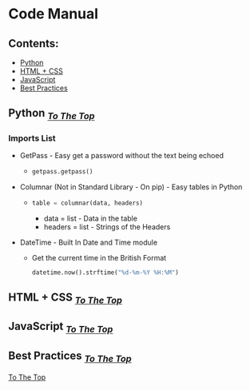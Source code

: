 # Code Manual

## Contents:

- [Python](#Python)
- [HTML + CSS](#HTML-+-CSS) 
- [JavaScript](#JavaScript)
- [Best Practices](#Best-Practices)

## Python <sub> [*To The Top*](#Code-Manual) </sub>

### Imports List

- GetPass - Easy get a password without the text being echoed 

  - ```python
    getpass.getpass()
    ```

- Columnar (Not in Standard Library - On pip) - Easy tables in Python

  - ```py
    table = columnar(data, headers)
    ```

    - data = list - Data in the table 
    - headers = list - Strings of the Headers

- DateTime - Built In Date and Time module

  - Get the current time in the British Format

    ```python
    datetime.now().strftime("%d-%m-%Y %H:%M")
    ```

    

## HTML + CSS <sub> [*To The Top*](#Code-Manual) </sub>



## JavaScript <sub> [*To The Top*](#Code-Manual) </sub>



## Best Practices <sub> [*To The Top*](#Code-Manual) </sub>



[To The Top](#Code-Manual)

